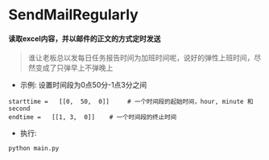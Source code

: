 # SendMailRegularly

#### 读取excel内容，并以邮件的正文的方式定时发送
> 谁让老板总以发每日任务报告时间为加班时间呢，说好的弹性上班时间，尽然变成了只弹早上不弹晚上

- 示例: 设置时间段为0点50分-1点3分之间
```angular2html
starttime =   [[0,  50,  0]]     # 一个时间段的起始时间，hour, minute 和 second
endtime =   [[1, 3,  0]]    # 一个时间段的终止时间
```

- 执行: 
```angular2html
python main.py
```

